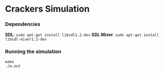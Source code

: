 Crackers Simulation
========

### Dependencies

**SDL**: ```sudo apt-get install libsdl1.2-dev```
**SDL Mixer**: ```sudo apt-get install libsdl-mixer1.2-dev```


### Running the simulation

```
make
./a.out
```